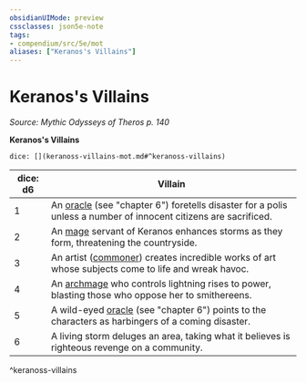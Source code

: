 ```yaml
---
obsidianUIMode: preview
cssclasses: json5e-note
tags:
- compendium/src/5e/mot
aliases: ["Keranos's Villains"]
---
```

# Keranos's Villains
*Source: Mythic Odysseys of Theros p. 140* 

**Keranos's Villains**

`dice: [](keranoss-villains-mot.md#^keranoss-villains)`

| dice: d6 | Villain |
|----------|---------|
| 1 | An [oracle](/3-Mechanics/CLI/bestiary/humanoid/oracle-mot.md) (see "chapter 6") foretells disaster for a polis unless a number of innocent citizens are sacrificed. |
| 2 | An [mage](/3-Mechanics/CLI/bestiary/humanoid/mage.md) servant of Keranos enhances storms as they form, threatening the countryside. |
| 3 | An artist ([commoner](/3-Mechanics/CLI/bestiary/humanoid/commoner.md)) creates incredible works of art whose subjects come to life and wreak havoc. |
| 4 | An [archmage](/3-Mechanics/CLI/bestiary/humanoid/archmage.md) who controls lightning rises to power, blasting those who oppose her to smithereens. |
| 5 | A wild-eyed [oracle](/3-Mechanics/CLI/bestiary/humanoid/oracle-mot.md) (see "chapter 6") points to the characters as harbingers of a coming disaster. |
| 6 | A living storm deluges an area, taking what it believes is righteous revenge on a community. |
^keranoss-villains